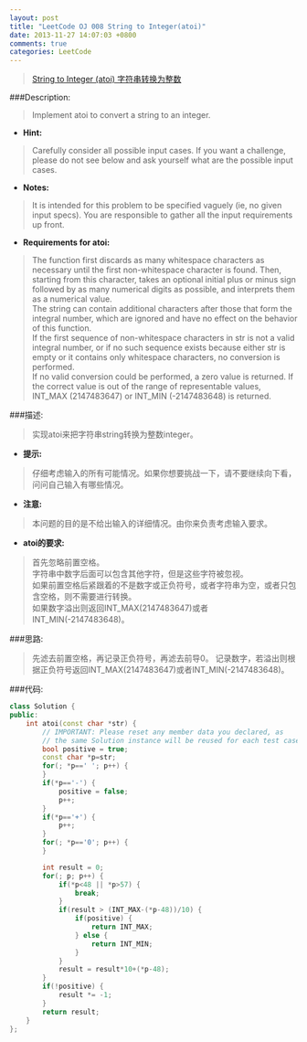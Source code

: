 ```yaml
---
layout: post
title: "LeetCode OJ 008 String to Integer(atoi)"
date: 2013-11-27 14:07:03 +0800
comments: true
categories: LeetCode
---
```

>[String to Integer (atoi) 字符串转换为整数](http://oj.leetcode.com/problems/string-to-integer-atoi/)

###Description:
>Implement atoi to convert a string to an integer.  

* **Hint:**  
>Carefully consider all possible input cases. If you want a challenge, please do not see below and ask yourself what are the possible input cases.  
* **Notes:**  
>It is intended for this problem to be specified vaguely (ie, no given input specs). You are responsible to gather all the input requirements up front.  

<!--more-->

* **Requirements for atoi:**  
>The function first discards as many whitespace characters as necessary until the first non-whitespace character is found. Then, starting from this character, takes an optional initial plus or minus sign followed by as many numerical digits as possible, and interprets them as a numerical value.  
The string can contain additional characters after those that form the integral number, which are ignored and have no effect on the behavior of this function.  
If the first sequence of non-whitespace characters in str is not a valid integral number, or if no such sequence exists because either str is empty or it contains only whitespace characters, no conversion is performed.  
If no valid conversion could be performed, a zero value is returned. If the correct value is out of the range of representable values, INT_MAX (2147483647) or INT_MIN (-2147483648) is returned.  

###描述:
>实现atoi来把字符串string转换为整数integer。

* **提示:**  
>仔细考虑输入的所有可能情况。如果你想要挑战一下，请不要继续向下看，问问自己输入有哪些情况。  
* **注意:**  
>本问题的目的是不给出输入的详细情况。由你来负责考虑输入要求。  
* **atoi的要求:**  
>首先忽略前置空格。  
字符串中数字后面可以包含其他字符，但是这些字符被忽视。  
如果前置空格后紧跟着的不是数字或正负符号，或者字符串为空，或者只包含空格，则不需要进行转换。  
如果数字溢出则返回INT_MAX(2147483647)或者INT_MIN(-2147483648)。  


###思路:
>先滤去前置空格，再记录正负符号，再滤去前导0。
>记录数字，若溢出则根据正负符号返回INT_MAX(2147483647)或者INT_MIN(-2147483648)。  


###代码:
```cpp String to Integer(atoi)
class Solution {
public:
    int atoi(const char *str) {
        // IMPORTANT: Please reset any member data you declared, as
        // the same Solution instance will be reused for each test case.
        bool positive = true;
        const char *p=str;
        for(; *p==' '; p++) {
        }
        if(*p=='-') {
            positive = false;
            p++;
        }
        if(*p=='+') {
            p++;
        }
        for(; *p=='0'; p++) {
        }

        int result = 0;
        for(; p; p++) {
            if(*p<48 || *p>57) {
                break;
            }
            if(result > (INT_MAX-(*p-48))/10) {
                if(positive) {
                    return INT_MAX;
                } else {
                    return INT_MIN;
                }
            }
            result = result*10+(*p-48);
        }
        if(!positive) {
            result *= -1;
        }
        return result;
    }
};
```